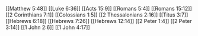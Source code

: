 [[Matthew 5:48]]
[[Luke 6:36]]
[[Acts 15:9]]
[[Romans 5:4]]
[[Romans 15:12]]
[[2 Corinthians 7:1]]
[[Colossians 1:5]]
[[2 Thessalonians 2:16]]
[[Titus 3:7]]
[[Hebrews 6:18]]
[[Hebrews 7:26]]
[[Hebrews 12:14]]
[[2 Peter 1:4]]
[[2 Peter 3:14]]
[[1 John 2:6]]
[[1 John 4:17]]
